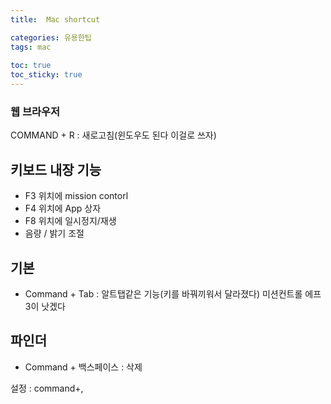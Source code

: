 ```yaml
---
title:  Mac shortcut

categories: 유용한팁 
tags: mac
 
toc: true
toc_sticky: true
---
```


  
### 웹 브라우저  
COMMAND + R : 새로고침(윈도우도 된다 이걸로 쓰자)  
  
## 키보드 내장 기능  
- F3 위치에 mission contorl  
- F4 위치에 App 상자  
- F8 위치에 일시정지/재생  
- 음량 / 밝기 조절  
  
## 기본  
- Command + Tab : 알트탭같은 기능(키를 바꿔끼워서 달라졌다) 미션컨트롤 에프3이 낫겠다  
  
## 파인더  
- Command + 백스페이스 : 삭제  
  
설정 : command+,  
